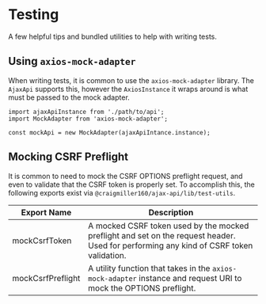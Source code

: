 # Testing

A few helpful tips and bundled utilities to help with writing tests.

## Using `axios-mock-adapter`

When writing tests, it is common to use the `axios-mock-adapter` library. The `AjaxApi` supports this, however the `AxiosInstance` it wraps around is what must be passed to the mock adapter.

```
import ajaxApiInstance from './path/to/api';
import MockAdapter from 'axios-mock-adapter';

const mockApi = new MockAdapter(ajaxApiIntance.instance);
```

## Mocking CSRF Preflight

It is common to need to mock the CSRF OPTIONS preflight request, and even to validate that the CSRF token is properly set. To accomplish this, the following exports exist via `@craigmiller160/ajax-api/lib/test-utils`.

| Export Name | Description |
|-------------|-------------|
| mockCsrfToken | A mocked CSRF token used by the mocked preflight and set on the request header. Used for performing any kind of CSRF token validation. |
| mockCsrfPreflight | A utility function that takes in the `axios-mock-adapter` instance and request URI to mock the OPTIONS preflight. | 